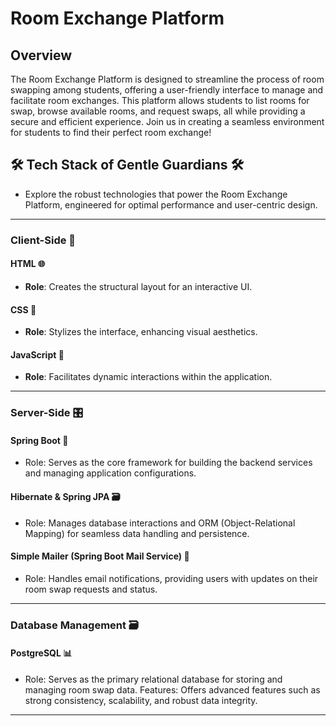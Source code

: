 
# Room Exchange Platform 

## Overview

The Room Exchange Platform is designed to streamline the process of room swapping among students, offering a user-friendly interface to manage and facilitate room exchanges. This platform allows students to list rooms for swap, browse available rooms, and request swaps, all while providing a secure and efficient experience. Join us in creating a seamless environment for students to find their perfect room exchange!





## 🛠️ Tech Stack of Gentle Guardians 🛠️

- Explore the robust technologies that power the Room Exchange Platform, engineered for optimal performance and user-centric design.
---

### Client-Side 🎨

#### HTML 🌐
- **Role**: Creates the structural layout for an interactive UI.

#### CSS 🎨
- **Role**: Stylizes the interface, enhancing visual aesthetics.

#### JavaScript 🚀
- **Role**: Facilitates dynamic interactions within the application.

---

### Server-Side 🎛️

#### Spring Boot 🚀
- Role: Serves as the core framework for building the backend services and managing application configurations.
#### Hibernate & Spring JPA 🗃️
- Role: Manages database interactions and ORM (Object-Relational Mapping) for seamless data handling and persistence.

#### Simple Mailer (Spring Boot Mail Service) 📧
- Role: Handles email notifications, providing users with updates on their room swap requests and status.
---

### Database Management 🗃️

#### PostgreSQL 📊
- Role: Serves as the primary relational database for storing and managing room swap data.
Features: Offers advanced features such as strong consistency, scalability, and robust data integrity.
---
